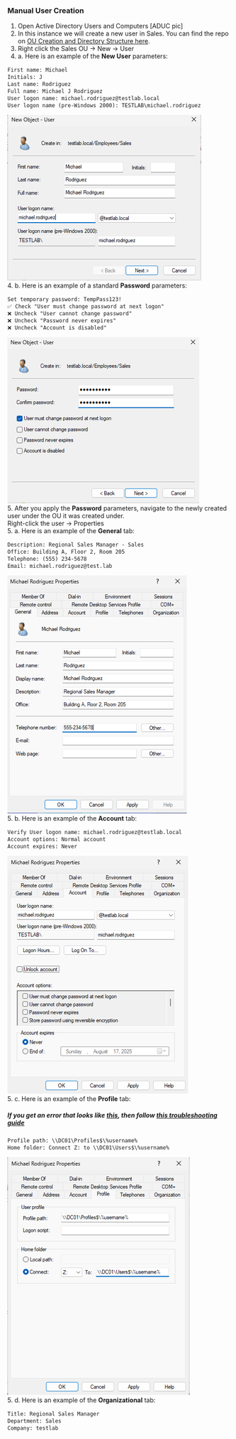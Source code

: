 ### Manual User Creation
1. Open Active Directory Users and Computers
[ADUC pic]
2. In this instance we will create a new user in Sales. You can find the repo on [OU Creation and Directory Structure here](https://github.com/nickbruggen90/LabsVol8021Q/blob/main/Project%201.1:%20Active%20Directory%20and%20Windows%2010%20Integration/Creating%20OU%20Directory%20Structure.md).
3. Right click the Sales OU → New → User  
4. a. Here is an example of the **New User** parameters:
```
First name: Michael
Initials: J 
Last name: Rodriguez 
Full name: Michael J Rodriguez 
User logon name: michael.rodriguez@testlab.local 
User logon name (pre-Windows 2000): TESTLAB\michael.rodriguez
```
![new user pic](https://github.com/nickbruggen90/LabsVol8021Q/blob/main/Project%201.1%3A%20Active%20Directory%20and%20Windows%2010%20Integration/Images2/Screenshot%202025-07-18%20095427.png)  
4. b. Here is an example of a standard **Password** parameters:
```
Set temporary password: TempPass123!
✅ Check "User must change password at next logon"
❌ Uncheck "User cannot change password"
❌ Uncheck "Password never expires"
❌ Uncheck "Account is disabled"
```
![passwords](https://github.com/nickbruggen90/LabsVol8021Q/blob/main/Project%201.1%3A%20Active%20Directory%20and%20Windows%2010%20Integration/Images2/Screenshot%202025-07-18%20095443.png)  
5. After you apply the **Password** parameters, navigate to the newly created user under the OU it was created under.  
Right-click the user → Properties  
5. a. Here is an example of the **General** tab:
```
Description: Regional Sales Manager - Sales
Office: Building A, Floor 2, Room 205
Telephone: (555) 234-5678
Email: michael.rodriguez@test.lab
```
![general tab](https://github.com/nickbruggen90/LabsVol8021Q/blob/main/Project%201.1%3A%20Active%20Directory%20and%20Windows%2010%20Integration/Images2/Screenshot%202025-07-18%20095536.png)  
5. b. Here is an example of the **Account** tab:
```
Verify User logon name: michael.rodriguez@testlab.local
Account options: Normal account
Account expires: Never
```
![account tab](https://github.com/nickbruggen90/LabsVol8021Q/blob/main/Project%201.1%3A%20Active%20Directory%20and%20Windows%2010%20Integration/Images2/Screenshot%202025-07-18%20095701.png)  
5. c. Here is an example of the **Profile** tab:  
##### *If you get an error that looks like [this](https://github.com/nickbruggen90/LabsVol8021Q/blob/main/Project%201.1%3A%20Active%20Directory%20and%20Windows%2010%20Integration/Images2/Screenshot%202025-07-18%20110507.png), then follow [this troubleshooting guide](https://github.com/nickbruggen90/LabsVol8021Q/blob/main/Project%201.1%3A%20Active%20Directory%20and%20Windows%2010%20Integration/Quickguides/Quickguide%3A%20Connect%20Home%20Directory%20to%20User%20Account.md)*
```
Profile path: \\DC01\Profiles$\%username%
Home folder: Connect Z: to \\DC01\Users$\%username%
```
![profile tab](https://github.com/nickbruggen90/LabsVol8021Q/blob/main/Project%201.1%3A%20Active%20Directory%20and%20Windows%2010%20Integration/Images2/Screenshot%202025-07-18%20102423.png)  
5. d. Here is an example of the **Organizational** tab:
```
Title: Regional Sales Manager
Department: Sales
Company: testlab
```
